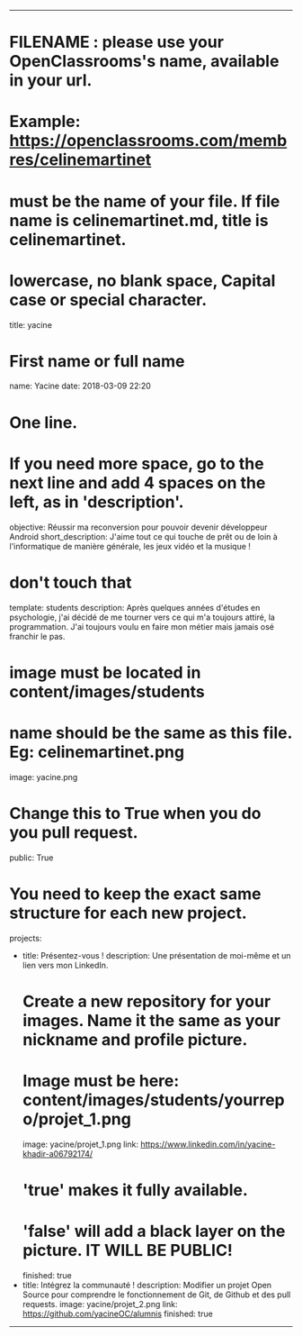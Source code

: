 ---

# FILENAME : please use your OpenClassrooms's name, available in your url.
# Example: https://openclassrooms.com/membres/celinemartinet
# must be the name of your file. If file name is celinemartinet.md, title is celinemartinet.
# lowercase, no blank space, Capital case or special character.
title: yacine

# First name or full name
name: Yacine
date: 2018-03-09 22:20

# One line.
# If you need more space, go to the next line and add 4 spaces on the left, as in 'description'.
objective: Réussir ma reconversion pour pouvoir devenir développeur Android
short_description: J'aime tout ce qui touche de prêt ou de loin à l'informatique de manière générale, les jeux vidéo et la musique !

# don't touch that
template: students
description:
    Après quelques années d'études en psychologie, j'ai décidé de me tourner vers ce qui m'a toujours attiré, la programmation.
    J'ai toujours voulu en faire mon métier mais jamais osé franchir le pas. 

# image must be located in content/images/students
# name should be the same as this file. Eg: celinemartinet.png
image: yacine.png

# Change this to True when you do you pull request.
public: True

# You need to keep the exact same structure for each new project.
projects:
  - title: Présentez-vous !
    description: Une présentation de moi-même et un lien vers mon LinkedIn.
    # Create a new repository for your images. Name it the same as your nickname and profile picture.
    # Image must be here: content/images/students/yourrepo/projet_1.png
    image: yacine/projet_1.png
    link: https://www.linkedin.com/in/yacine-khadir-a06792174/
    # 'true' makes it fully available.
    # 'false' will add a black layer on the picture. IT WILL BE PUBLIC!
    finished: true
  - title: Intégrez la communauté !
    description: Modifier un projet Open Source pour comprendre le fonctionnement de Git, de Github et des pull requests. 
    image: yacine/projet_2.png
    link: https://github.com/yacineOC/alumnis
    finished: true
---